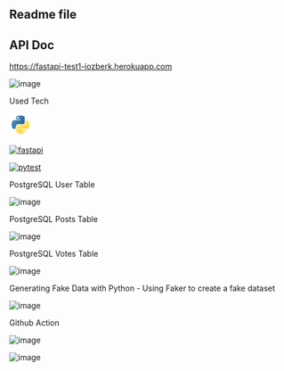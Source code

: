 Readme file
----

API Doc
----

https://fastapi-test1-iozberk.herokuapp.com

![image](https://user-images.githubusercontent.com/61587949/184605624-72eda60a-da12-4e03-bbbb-75ac4397a2f7.png)


Used Tech

 <a href="https://www.python.org" target="_blank" rel="noreferrer"> <img src="https://raw.githubusercontent.com/devicons/devicon/master/icons/python/python-original.svg" alt="python" width="40" height="40"/> </a>
 
 <a href="https://www.fastapi.tiangolo.com" target="_blank" rel="noreferrer"> <img src="https://user-images.githubusercontent.com/61587949/184605783-65480d71-022e-4842-8ae3-ac8b83aea886.png" alt="fastapi" width="70" height="40"/> </a>
 
<a href="https://docs.pytest.org" target="_blank" rel="noreferrer"> <img src="https://user-images.githubusercontent.com/61587949/185796384-60274411-1c2a-4037-a53c-9ad33cbffd95.png" alt="pytest" width="70" height="40"/> </a>
 
PostgreSQL User Table

![image](https://user-images.githubusercontent.com/61587949/184621928-86bab0c9-e06e-466d-bcbf-05204d324cb5.png)

PostgreSQL Posts Table

![image](https://user-images.githubusercontent.com/61587949/184622011-c3d2ad86-91fc-4933-a447-4410856d383a.png)

PostgreSQL Votes Table

![image](https://user-images.githubusercontent.com/61587949/184653995-594d88c6-ed3e-4791-91ea-bc2a5ccab61e.png)

Generating Fake Data with Python - Using Faker to create a fake dataset

![image](https://user-images.githubusercontent.com/61587949/184716058-1badd65d-9d2c-4bbe-a24e-f38af1cfec68.png)


Github Action

![image](https://user-images.githubusercontent.com/61587949/186518698-057d9d54-3466-41f8-a599-6666125164d0.png)

![image](https://user-images.githubusercontent.com/61587949/186518787-b8f968ea-a8d4-4e78-99c4-f90aa8e199de.png)


